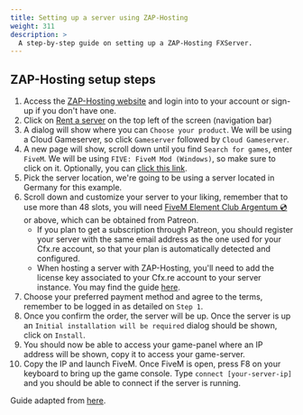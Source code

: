 ```yaml
---
title: Setting up a server using ZAP-Hosting
weight: 311
description: >
  A step-by-step guide on setting up a ZAP-Hosting FXServer.
---
```


## ZAP-Hosting setup steps

1. Access the [ZAP-Hosting website][zap-hosting-website] and login into to your account or sign-up if you don't have one.
2. Click on [Rent a server][zap-rent-a-server] on the top left of the screen (navigation bar)
3. A dialog will show where you can `Choose your product`. We will be using a Cloud Gameserver, so click `Gameserver` followed by `Cloud Gameserver`.
4. A new page will show, scroll down until you find `Search for games`, enter `FiveM`. We will be using `FIVE: FiveM Mod (Windows)`, so make sure to click on it. Optionally, you can [click this link][zap-rent-a-windows-server].
5. Pick the server location, we're going to be using a server located in Germany for this example.
6. Scroll down and customize your server to your liking, remember that to use more than 48 slots, you will need [FiveM Element Club Argentum 💿][patreon-join] or above, which can be obtained from Patreon.
    - If you plan to get a subscription through Patreon, you should register your server with the same email address as the one used for your Cfx.re account, so that your plan is automatically detected and configured.
    - When hosting a server with ZAP-Hosting, you'll need to add the license key associated to your Cfx.re account to your server instance. You may find the guide [here][zap-hosting-license-key-guide].
7. Choose your preferred payment method and agree to the terms, remember to be logged in as detailed on `Step 1`.
8. Once you confirm the order, the server will be up. Once the server is up an `Initial installation will be required` dialog should be shown, click on `Install`.
9. You should now be able to access your game-panel where an IP address will be shown, copy it to access your game-server.
10. Copy the IP and launch FiveM. Once FiveM is open, press F8 on your keyboard to bring up the game console. Type `connect [your-server-ip]` and you should be able to connect if the server is running.

Guide adapted from [here][zap-hosting-youtube-video].


[zap-hosting-website]: https://zap-hosting.com
[zap-rent-a-server]: https://zap-hosting.com/en/gameserver-hosting/
[zap-rent-a-windows-server]: https://zap-hosting.com/en/shop/product/cloud-gameserver/fivem-mod-windows/
[zap-hosting-youtube-video]: https://www.youtube.com/watch?v=wJWICcBfA0I
[zap-hosting-license-key-guide]: https://zap-hosting.com/guides/docs/fivem-licensekey/
[patreon-join]: https://www.patreon.com/join/fivem
